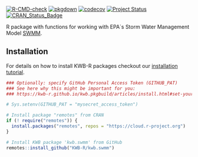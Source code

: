 [![R-CMD-check](https://github.com/KWB-R/kwb.swmm/workflows/R-CMD-check/badge.svg)](https://github.com/KWB-R/kwb.swmm/actions?query=workflow%3AR-CMD-check)
[![pkgdown](https://github.com/KWB-R/kwb.swmm/workflows/pkgdown/badge.svg)](https://github.com/KWB-R/kwb.swmm/actions?query=workflow%3Apkgdown)
[![codecov](https://codecov.io/github/KWB-R/kwb.swmm/branch/main/graphs/badge.svg)](https://codecov.io/github/KWB-R/kwb.swmm)
[![Project Status](https://img.shields.io/badge/lifecycle-experimental-orange.svg)](https://www.tidyverse.org/lifecycle/#experimental)
[![CRAN_Status_Badge](https://www.r-pkg.org/badges/version/kwb.swmm)]()

R package with functions for working with EPA`s
Storm Water Management Model
[SWMM](https://www.epa.gov/water-research/storm-water-management-model-swmm).

## Installation

For details on how to install KWB-R packages checkout our [installation tutorial](https://kwb-r.github.io/kwb.pkgbuild/articles/install.html).

```r
### Optionally: specify GitHub Personal Access Token (GITHUB_PAT)
### See here why this might be important for you:
### https://kwb-r.github.io/kwb.pkgbuild/articles/install.html#set-your-github_pat

# Sys.setenv(GITHUB_PAT = "mysecret_access_token")

# Install package "remotes" from CRAN
if (! require("remotes")) {
  install.packages("remotes", repos = "https://cloud.r-project.org")
}

# Install KWB package 'kwb.swmm' from GitHub
remotes::install_github("KWB-R/kwb.swmm")
```

